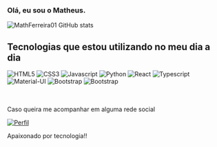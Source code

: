 ### Olá, eu sou o Matheus.

![MathFerreira01 GitHub stats](https://github-readme-stats.vercel.app/api?username=MathFerreira01&show_icons=true&theme=radical)

## Tecnologias que estou utilizando no meu dia a dia

<div>
    <img aligne="center" alt="HTML5" src="https://img.shields.io/badge/HTML-239120?style=for-the-badge&logo=html5&logoColor=white"/>
    <img aligne="center" alt="CSS3" src="https://img.shields.io/badge/CSS-239120?&style=for-the-badge&logo=css3&logoColor=white"/>
    <img aligne="center" alt="Javascript" src="https://img.shields.io/badge/JavaScript-323330?style=for-the-badge&logo=javascript&logoColor=F7DF1E"/>
    <img aligne="center" alt="Python" src="https://img.shields.io/badge/Python-3776AB?style=for-the-badge&logo=python&logoColor=white"/>
    <img aligne="center" alt="React" src="https://img.shields.io/badge/React-20232A?style=for-the-badge&logo=react&logoColor=61DAFB"/>
    <img aligne="center" alt="Typescript" src="https://img.shields.io/badge/TypeScript-007ACC?style=for-the-badge&logo=typescript&logoColor=white"/>
    <img aligne="center" alt="Material-UI" src="https://img.shields.io/badge/Material--UI-0081CB?style=for-the-badge&logo=material-ui&logoColor=white"/>
    <img aligne="center" alt="Bootstrap" src="https://img.shields.io/badge/Bootstrap-563D7C?style=for-the-badge&logo=bootstrap&logoColor=white"/>
    <img aligne="center" alt="Bootstrap" src="https://img.shields.io/badge/Sass-CC6699?style=for-the-badge&logo=sass&logoColor=white"/>
    </div>
<br></br>

Caso queira me acompanhar em alguma rede social

[![Perfil](https://img.shields.io/badge/LinkedIn-0077B5?style=for-the-badge&logo=linkedin&logoColor=white)](https://www.linkedin.com/in/matheus-ferreira-santos-/)

Apaixonado por tecnologia!!
